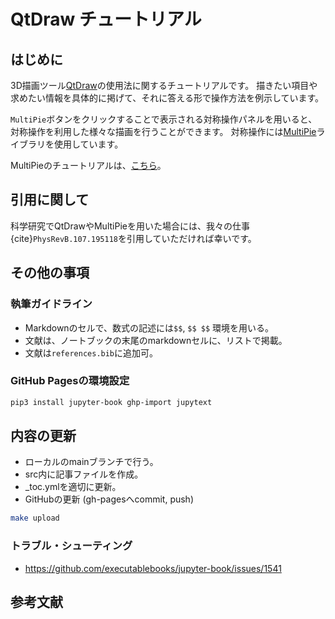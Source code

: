 # QtDraw チュートリアル

## はじめに

3D描画ツール[QtDraw](https://github.com/CMT-MU/QtDraw)の使用法に関するチュートリアルです。
描きたい項目や求めたい情報を具体的に掲げて、それに答える形で操作方法を例示しています。

``MultiPie``ボタンをクリックすることで表示される対称操作パネルを用いると、対称操作を利用した様々な描画を行うことができます。
対称操作には[MultiPie](https://github.com/CMT-MU/MultiPie)ライブラリを使用しています。

MultiPieのチュートリアルは、[こちら](https://cmt-mu.github.io/MultiPieTutorial/)。

## 引用に関して

科学研究でQtDrawやMultiPieを用いた場合には、我々の仕事{cite}`PhysRevB.107.195118`を引用していただければ幸いです。

## その他の事項

### 執筆ガイドライン

* Markdownのセルで、数式の記述には`$$`, `$$ $$` 環境を用いる。
* 文献は、ノートブックの末尾のmarkdownセルに、リストで掲載。
* 文献は`references.bib`に追加可。

### GitHub Pagesの環境設定

```bash
pip3 install jupyter-book ghp-import jupytext
```
## 内容の更新
- ローカルのmainブランチで行う。
- src内に記事ファイルを作成。
- _toc.ymlを適切に更新。
- GitHubの更新 (gh-pagesへcommit, push)
```bash
make upload
```

### トラブル・シューティング
* https://github.com/executablebooks/jupyter-book/issues/1541


## 参考文献

```{bibliography}
```
